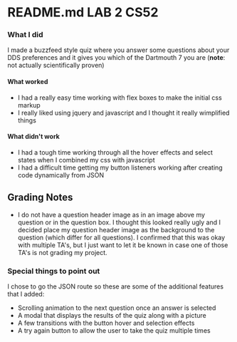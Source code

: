 # README.md LAB 2 CS52

### What I did
I made a buzzfeed style quiz where you answer some questions about your DDS preferences and it gives you which of the Dartmouth 7 you are (**note**: not actually scientifically proven)

#### What worked
* I had a really easy time working with flex boxes to make the initial css markup
* I really liked using jquery and javascript and I thought it really wimplified things
#### What didn't work
* I had a tough time working through all the hover effects and select states when I combined my css with javascript
* I had a difficult time getting my button listeners working after creating code dynamically from JSON

## Grading Notes
* I do not have a question header image as in an image above my question or in the question box. I thought this looked really ugly and I decided place my question header image as the background to the question (which differ for all questions). I confirmed that this was okay with multiple TA's, but I just want to let it be known in case one of those TA's is not grading my project. 
### Special things to point out
I chose to go the JSON route so these are some of the additional features that I added:

- Scrolling animation to the next question once an answer is selected
- A modal that displays the results of the quiz along with a picture
- A few transitions with the button hover and selection effects
- A try again button to allow the user to take the quiz multiple times
